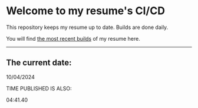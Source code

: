 # Welcome to my resume's CI/CD
This repository keeps my resume up to date. Builds are done daily.
  
You will find [the most recent builds](output/) of my resume here.
* * *
 
## The current date:  
 10/04/2024 
   
  
  
 TIME PUBLISHED IS ALSO: 
  
 04:41.40 
  
  
